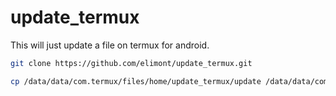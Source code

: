 # update_termux

This will just update a file on termux for android.

```bash
git clone https://github.com/elimont/update_termux.git

cp /data/data/com.termux/files/home/update_termux/update /data/data/com.termux/files/home/termux-yt-dlp/termux-url-opener
```

